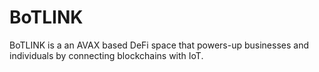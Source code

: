 # BoTLINK
BoTLINK is a an AVAX based DeFi space that powers-up businesses and individuals by connecting blockchains with IoT.
